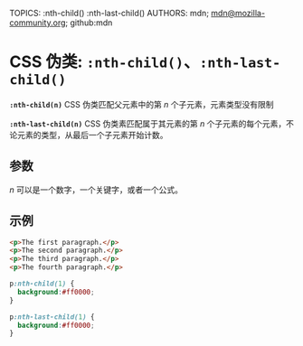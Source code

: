 TOPICS: :nth-child()
        :nth-last-child()
AUTHORS: mdn; mdn@mozilla-community.org; github:mdn

# CSS 伪类: `:nth-child()`、`:nth-last-child()`

**`:nth-child(n)`** CSS 伪类匹配父元素中的第 *n* 个子元素，元素类型没有限制

**`:nth-last-child(n)`** CSS 伪类素匹配属于其元素的第 *n* 个子元素的每个元素，不论元素的类型，从最后一个子元素开始计数。

## 参数

*n* 可以是一个数字，一个关键字，或者一个公式。

## 示例

```html
<p>The first paragraph.</p>
<p>The second paragraph.</p>
<p>The third paragraph.</p>
<p>The fourth paragraph.</p>
```

```css
p:nth-child(1) {
  background:#ff0000;
}

p:nth-last-child(1) {
  background:#ff0000;
}
```
